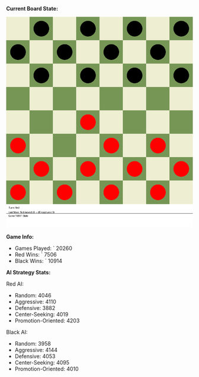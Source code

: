 
**Current Board State:**  
<!-- START_GIF -->
![Checkers Game](./checkers_game.gif)
<!-- END_GIF -->

**Game Info:**  
- Games Played: `<!-- GAMES_PLAYED --> 20260
- Red Wins: `<!-- RED_WINS --> 7506
- Black Wins: `<!-- BLACK_WINS --> 10914

<!-- AI_STATS -->
**AI Strategy Stats:**

Red AI:
- Random: 4046
- Aggressive: 4110
- Defensive: 3882
- Center-Seeking: 4019
- Promotion-Oriented: 4203

Black AI:
- Random: 3958
- Aggressive: 4144
- Defensive: 4053
- Center-Seeking: 4095
- Promotion-Oriented: 4010
